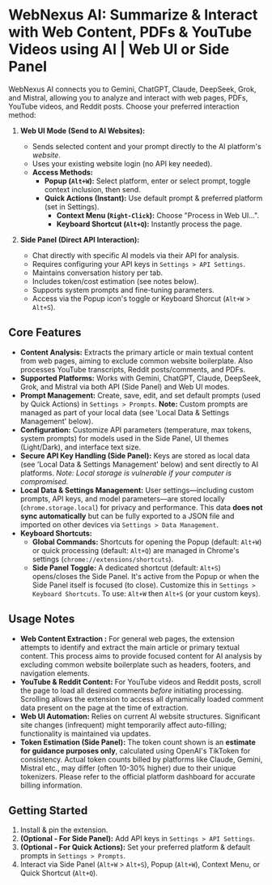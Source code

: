 # WebNexus AI: Summarize & Interact with Web Content, PDFs & YouTube Videos using AI | Web UI or Side Panel

WebNexus AI connects you to Gemini, ChatGPT, Claude, DeepSeek, Grok, and Mistral, allowing you to analyze and interact with web pages, PDFs, YouTube videos, and Reddit posts. Choose your preferred interaction method:

1.  **Web UI Mode (Send to AI Websites):**
    *   Sends selected content and your prompt directly to the AI platform's *website*.
    *   Uses your existing website login (no API key needed).
    *   **Access Methods:**
        *   **Popup (`Alt+W`):** Select platform, enter or select prompt, toggle context inclusion, then send.
        *   **Quick Actions (Instant):** Use default prompt & preferred platform (set in Settings).
            *   **Context Menu (`Right-Click`):** Choose "Process in Web UI...".
            *   **Keyboard Shortcut (`Alt+Q`):** Instantly process the page.

2.  **Side Panel (Direct API Interaction):**
    *   Chat directly with specific AI models via their API for analysis.
    *   Requires configuring your API keys in `Settings > API Settings`.
    *   Maintains conversation history per tab.
    *   Includes token/cost estimation (see notes below).
    *   Supports system prompts and fine-tuning parameters.
    *   Access via the Popup icon's toggle or Keyboard Shorcut (`Alt+W` > `Alt+S`).


## Core Features

*   **Content Analysis:** Extracts the primary article or main textual content from web pages, aiming to exclude common website boilerplate. Also processes YouTube transcripts, Reddit posts/comments, and PDFs.
*   **Supported Platforms:** Works with Gemini, ChatGPT, Claude, DeepSeek, Grok, and Mistral via both API (Side Panel) and Web UI modes.
*   **Prompt Management:** Create, save, edit, and set default prompts (used by Quick Actions) in `Settings > Prompts`. **Note:** Custom prompts are managed as part of your local data (see 'Local Data & Settings Management' below).
*   **Configuration:** Customize API parameters (temperature, max tokens, system prompts) for models used in the Side Panel, UI themes (Light/Dark), and interface text size.
*   **Secure API Key Handling (Side Panel):** Keys are stored as local data (see 'Local Data & Settings Management' below) and sent directly to AI platforms. *Note: Local storage is vulnerable if your computer is compromised.*
*   **Local Data & Settings Management:** User settings—including custom prompts, API keys, and model parameters—are stored locally (`chrome.storage.local`) for privacy and performance. This data **does not sync automatically** but can be fully exported to a JSON file and imported on other devices via `Settings > Data Management`.
*   **Keyboard Shortcuts:**
    *   **Global Commands:** Shortcuts for opening the Popup (default: `Alt+W`) or quick processing (default: `Alt+Q`) are managed in Chrome's settings (`chrome://extensions/shortcuts`).
    *   **Side Panel Toggle:** A dedicated shortcut (default: `Alt+S`) opens/closes the Side Panel. It's active from the Popup or when the Side Panel itself is focused (to close). Customize this in `Settings > Keyboard Shortcuts`. To use: `Alt+W` then `Alt+S` (or your custom keys).

## Usage Notes

*   **Web Content Extraction :** For general web pages, the extension attempts to identify and extract the main article or primary textual content. This process aims to provide focused content for AI analysis by excluding common website boilerplate such as headers, footers, and navigation elements.
*   **YouTube & Reddit Content:** For YouTube videos and Reddit posts, scroll the page to load all desired comments *before* initiating processing. Scrolling allows the extension to access all dynamically loaded comment data present on the page at the time of extraction.
*   **Web UI Automation:** Relies on current AI website structures. Significant site changes (infrequent) might temporarily affect auto-filling; functionality is maintained via updates.
*   **Token Estimation (Side Panel):** The token count shown is an **estimate for guidance purposes only**, calculated using OpenAI's TikToken for consistency. Actual token counts billed by platforms like Claude, Gemini, Mistral etc., may differ (often 10-30% higher) due to their unique tokenizers. Please refer to the official platform dashboard for accurate billing information.

## Getting Started

1.  Install & pin the extension.
2.  **(Optional - For Side Panel):** Add API keys in `Settings > API Settings`.
3.  **(Optional - For Quick Actions):** Set your preferred platform & default prompts in `Settings > Prompts`.
4.  Interact via Side Panel (`Alt+W` > `Alt+S`), Popup (`Alt+W`), Context Menu, or Quick Shortcut (`Alt+Q`).